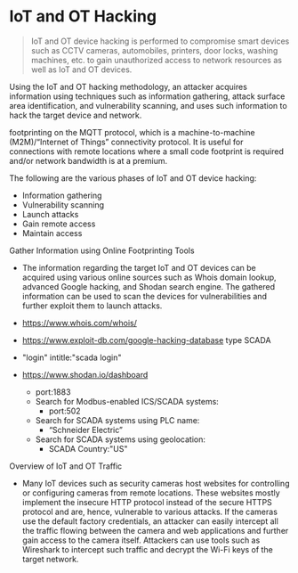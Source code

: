 # IoT and OT Hacking
> IoT and OT device hacking is performed to compromise smart devices such as CCTV cameras, automobiles, printers, door locks, washing machines, etc. to gain unauthorized access to network resources as well as IoT and OT devices.


Using the IoT and OT hacking methodology, an attacker acquires information using techniques such as information gathering, attack surface area identification, and vulnerability scanning, and uses such information to hack the target device and network.

footprinting on the MQTT protocol, which is a machine-to-machine (M2M)/“Internet of Things” connectivity protocol. It is useful for connections with remote locations where a small code footprint is required and/or network bandwidth is at a premium.

The following are the various phases of IoT and OT device hacking:

- Information gathering
- Vulnerability scanning
- Launch attacks
- Gain remote access
- Maintain access

Gather Information using Online Footprinting Tools
- The information regarding the target IoT and OT devices can be acquired using various online sources such as Whois domain lookup, advanced Google hacking, and Shodan search engine. The gathered information can be used to scan the devices for vulnerabilities and further exploit them to launch attacks.

- https://www.whois.com/whois/ 
- https://www.exploit-db.com/google-hacking-database     type SCADA
- "login" intitle:"scada login" 
- https://www.shodan.io/dashboard
  - port:1883
  - Search for Modbus-enabled ICS/SCADA systems:
    - port:502
  - Search for SCADA systems using PLC name:
    - “Schneider Electric”
  - Search for SCADA systems using geolocation:
    - SCADA Country:"US"

Overview of IoT and OT Traffic
- Many IoT devices such as security cameras host websites for controlling or configuring cameras from remote locations. These websites mostly implement the insecure HTTP protocol instead of the secure HTTPS protocol and are, hence, vulnerable to various attacks. If the cameras use the default factory credentials, an attacker can easily intercept all the traffic flowing between the camera and web applications and further gain access to the camera itself. Attackers can use tools such as Wireshark to intercept such traffic and decrypt the Wi-Fi keys of the target network.








